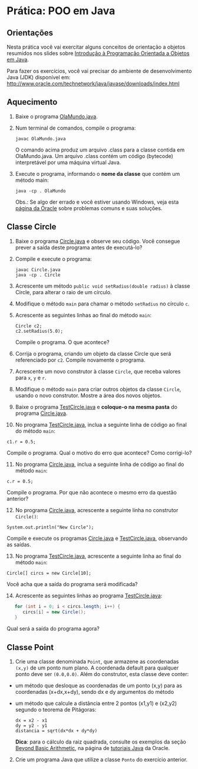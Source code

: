 # Prática: POO em Java



## Orientações 

Nesta prática você vai exercitar alguns conceitos de orientação a objetos resumidos nos slides sobre [Introdução à Programação Orientada a Objetos em Java](...). 

Para fazer os exercícios, você vai precisar do ambiente de desenvolvimento Java (JDK) disponível em: http://www.oracle.com/technetwork/java/javase/downloads/index.html


## Aquecimento


1. Baixe o programa [OlaMundo.java](OlaMundo.java).

2. Num terminal de comandos, compile o programa:

   ```
   javac OlaMundo.java
   ```
   O comando acima produz um arquivo .class para a classe contida em OlaMundo.java. Um arquivo .class contém um código (bytecode) interpretável por uma máquina virtual Java.

3. Execute o programa, informando o **nome da classe** que contém um método main:

   ```
   java -cp . OlaMundo
   ```
   Obs.: Se algo der errado e você estiver usando Windows, veja esta [página da Oracle](https://docs.oracle.com/javase/tutorial/getStarted/problems/index.html) sobre problemas comuns e suas soluções. 



## Classe Circle

1. Baixe o programa [Circle.java](Circle.java) e observe seu código. Você consegue prever a saída deste programa antes de executá-lo?

2. Compile e execute o programa:
   ```
   javac Circle.java
   java -cp . Circle
   ```
3. Acrescente um método `public void setRadius(double radius)` à classe Circle, para alterar o raio de um círculo.

4. Modifique o método `main` para chamar o método `setRadius` no círculo `c`.

5. Acrescente as seguintes linhas ao final do método `main`:
   ```
   Circle c2;
   c2.setRadius(5.0);
   ```
   Compile o programa. O que acontece?

6. Corrija o programa, criando um objeto da classe Circle que será referenciado por `c2`. Compile novamente o programa.

7. Acrescente um novo construtor à classe `Circle`, que receba valores para `x`, `y` e `r`.

8. Modifique o método `main` para criar outros objetos da classe `Circle`, usando o novo construtor. Mostre a área dos novos objetos.

9. Baixe o programa [TestCircle.java](TestCircle.java) e **coloque-o na mesma pasta** do programa [Circle.java](Circle.java). 

10. No programa [TestCircle.java](TestCircle.java), inclua a seguinte linha de código ao final do método `main`:
   ```
   c1.r = 0.5;
   ```
   Compile o programa. Qual o motivo do erro que acontece? Como corrigi-lo?
   

11. No programa [Circle.java](Circle.java), inclua a seguinte linha de código ao final do método `main`:
   ```
   c.r = 0.5;
   ```
   Compile o programa. Por que não acontece o mesmo erro da questão anterior?
   

12. No programa [Circle.java](Circle.java), acrescente a seguinte linha no construtor `Circle()`:
   ```
   System.out.println("New Circle");
   ```
   Compile e execute os programas [Circle.java](Circle.java) e [TestCircle.java](TestCircle.java), observando as saídas.

13. No programa [TestCircle.java](TestCircle.java), acrescente a seguinte linha ao final do método `main`:
   ```
   Circle[] circs = new Circle[10];
   ```
   Você acha que a saída do programa será modificada?

14. Acrescente as seguintes linhas ao programa [TestCircle.java](TestCircle.java):
   ```java
      for (int i = 0; i < circs.length; i++) {
         circs[i] = new Circle();
      }
   ```
   Qual será a saída do programa agora?



## Classe Point 

1. Crie uma classe denominada ``Point``, que armazene as coordenadas ``(x,y)`` de um ponto num plano. A coordenada default para qualquer ponto deve ser ``(0.0,0.0)``. Além do construtor, esta classe deve conter:

 - um método que desloque as coordenadas de um ponto (x,y) para as coordenadas (x+dx,x+dy), sendo dx e dy argumentos do método

 - um método que calcule a distância entre 2 pontos (x1,y1) e (x2,y2) segundo o teorema de Pitágoras: 
   ```
   dx = x2 - x1
   dy = y2 - y1
   distancia = sqrt(dx*dx + dy*dy)
   ```

   **Dica**: para o cálculo da raiz quadrada, consulte os exemplos da seção [Beyond Basic Arithmetic](http://download.oracle.com/javase/tutorial/java/data/beyondmath.html), na página de [tutoriais Java](http://download.oracle.com/javase/tutorial/) da Oracle. 

2. Crie um programa Java que utilize a classe `Ponto` do exercício anterior.

 
